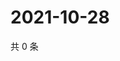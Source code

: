# 2021-10-28

共 0 条

<!-- BEGIN WEIBO -->
<!-- 最后更新时间 Thu Oct 28 2021 03:07:21 GMT+0800 (China Standard Time) -->

<!-- END WEIBO -->
